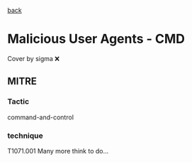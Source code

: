 [back](../index.md)
# Malicious User Agents - CMD
Cover by sigma :x: 
## MITRE
### Tactic
command-and-control
### technique
T1071.001
Many more think to do...